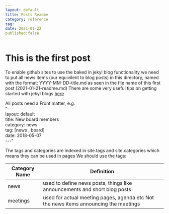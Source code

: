 ```yaml
---
layout: default
title: Posts Readme
category: reference
tag: 
date: 2021-01-22
published:false
---
```


# This is the first post
To enable github sites to use the baked in jekyl blog functionality we need to put all news items (our equivilent to blog posts) in this directory, named with the format:
YYYY-MM-DD-title.md as seen in the file name of this first post (2021-01-21-readme.md)
There are some very useful tips on getting started with jekyl blogs [here](https://jekyllrb.com/docs/posts/)

All posts need a Front matter, e.g.<br>
"---
<br>layout: default
<br>title: New board members
<br>category: news
<br>tag: [news , board]
<br>date: 2018-05-07
<br>---"


The tags and categories are indexed in site.tags and site.categories which means they can be used in pages
We should use the tags:
<table>
<thead>
  <tr>
    <th>Category Name</th>
    <th>Definition</th>
  </tr>
</thead>
<tbody>
  <tr>
    <td>news</td>
    <td>used to define news posts, things like announcements and short blog posts</td>
  </tr>
  <tr>
    <td>meetings</td>
    <td>used for actual meeting pages, agenda etc Not the news items announcing the meetings</td>
  </tr>
</tbody>
</table>
